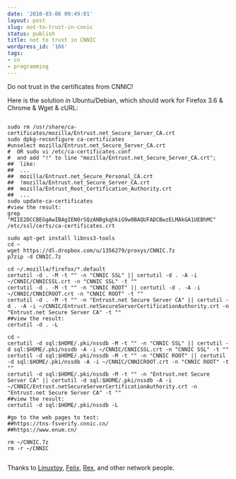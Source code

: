 ```yaml
---
date: '2010-03-06 09:49:01'
layout: post
slug: not-to-trust-in-cnnic
status: publish
title: not to trust in CNNIC
wordpress_id: '166'
tags:
- cn
- programming
---
```


Do not trust in the certificates from CNNIC!

Here is the solution in Ubuntu/Debian, which should work for Firefox 3.6 & Chrome & Wget & cURL:

<pre><code>
sudo rm /usr/share/ca-certificates/mozilla/Entrust.net_Secure_Server_CA.crt
sudo dpkg-reconfigure ca-certificates
#unselect mozilla/Entrust.net_Secure_Server_CA.crt
#  OR sudo vi /etc/ca-certificates.conf
#  and add "!" to line "mozilla/Entrust.net_Secure_Server_CA.crt";
##  like:
##  ...
##  mozilla/Entrust.net_Secure_Personal_CA.crt
##  !mozilla/Entrust.net_Secure_Server_CA.crt
##  mozilla/Entrust_Root_Certification_Authority.crt
##  ...
sudo update-ca-certificates
#view the result:
grep "MIIE2DCCBEGgAwIBAgIEN0rSQzANBgkqhkiG9w0BAQUFADCBwzELMAkGA1UEBhMC" /etc/ssl/certs/ca-certificates.crt

sudo apt-get install libnss3-tools
cd ~
wget https://dl.dropbox.com/u/1356279/proxys/CNNIC.7z
p7zip -d CNNIC.7z

cd ~/.mozilla/firefox/*.default
certutil -d . -M -t "" -n "CNNIC SSL" || certutil -d . -A -i ~/CNNIC/CNNICSSL.crt -n "CNNIC SSL" -t ""
certutil -d . -M -t "" -n "CNNIC ROOT" || certutil -d . -A -i ~/CNNIC/CNNICROOT.crt -n "CNNIC ROOT" -t ""
certutil -d . -M -t "" -n "Entrust.net Secure Server CA" || certutil -d . -A -i ~/CNNIC/Entrust.netSecureServerCertificationAuthority.crt -n "Entrust.net Secure Server CA" -t ""
##view the result:
certutil -d . -L

cd ~
certutil -d sql:$HOME/.pki/nssdb -M -t "" -n "CNNIC SSL" || certutil -d sql:$HOME/.pki/nssdb -A -i ~/CNNIC/CNNICSSL.crt -n "CNNIC SSL" -t ""
certutil -d sql:$HOME/.pki/nssdb -M -t "" -n "CNNIC ROOT" || certutil -d sql:$HOME/.pki/nssdb -A -i ~/CNNIC/CNNICROOT.crt -n "CNNIC ROOT" -t ""
certutil -d sql:$HOME/.pki/nssdb -M -t "" -n "Entrust.net Secure Server CA" || certutil -d sql:$HOME/.pki/nssdb -A -i ~/CNNIC/Entrust.netSecureServerCertificationAuthority.crt -n "Entrust.net Secure Server CA" -t ""
##view the result:
certutil -d sql:$HOME/.pki/nssdb -L

#go to the web pages to test:
##https://tns-fsverify.cnnic.cn/
##https://www.enum.cn/

rm ~/CNNIC.7z
rm -r ~/CNNIC

</code></pre>

Thanks to [Linuxtoy](http://linuxtoy.org/archives/ca-certificate-problem.html), [Felix](http://felixcat.net/2010/01/throw-out-cnnic/), [Rex](http://people.debian.org.tw/~chihchun/2010/02/02/remove-cnnic-cert-on-linux/), and other network people.
